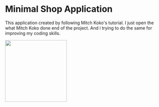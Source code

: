 # Minimal Shop Application

This application created by following Mitch Koko's tutorial. I just open the what Mitch Koko done end of the project. And i trying to do the same for improving my coding skills.

<img src= "assets/gif.gif" width="200px">


